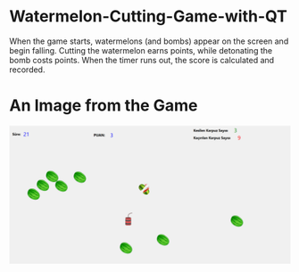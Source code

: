 # Watermelon-Cutting-Game-with-QT
When the game starts, watermelons (and bombs) appear on the screen and begin falling. Cutting the watermelon earns points, while detonating the bomb costs points. When the timer runs out, the score is calculated and recorded.

# An Image from the Game

![Oyundan Ekran Görüntüsü](KarpuzOyunu.png)
